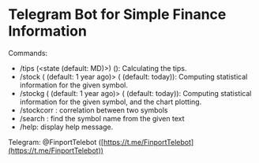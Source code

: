 # Telegram Bot for Simple Finance Information

Commands:

- /tips <subtotal> (<state (default: MD)>) (<split>): Calculating the tips. 
- /stock <symbol> (<startdate> (default: 1 year ago)> (<enddate> (default: today)): Computing statistical information for the given symbol. 
- /stockg <symbol> (<startdate> (default: 1 year ago)> (<enddate> (default: today)): Computing statistical information for the given symbol, and the chart plotting. 
- /stockcorr <symbol1> <symbol2>: correlation between two symbols
- /search <text>: find the symbol name from the given text
- /help: display help message.

Telegram: @FinportTelebot ([https://t.me/FinportTelebot](https://t.me/FinportTelebot))
